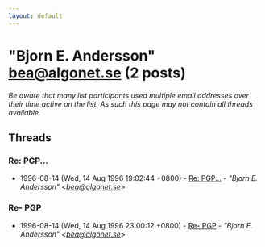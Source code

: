 ```yaml
---
layout: default
---
```


# "Bjorn E. Andersson" <bea@algonet.se> (2 posts)

_Be aware that many list participants used multiple email addresses over their time active on the list. As such this page may not contain all threads available._

## Threads

### Re: PGP...
+ 1996-08-14 (Wed, 14 Aug 1996 19:02:44 +0800) - [Re: PGP...](/archive/1996/08/141a4cbd8bbd5af0422e0b3b52378f724ab6e7b8315b573677364beab692292c) - _"Bjorn E. Andersson" \<bea@algonet.se\>_

### Re- PGP
+ 1996-08-14 (Wed, 14 Aug 1996 23:00:12 +0800) - [Re- PGP](/archive/1996/08/38b4bc9466d5789a6cbf4788e6dd1e7f106a30f0f3a9d6d660aefb50123e11ae) - _"Bjorn E. Andersson" \<bea@algonet.se\>_

